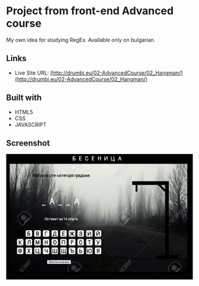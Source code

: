 # Project from front-end Advanced course

My own idea for studying RegEx. Available only on bulgarian.

## Links

- Live Site URL: [http://drumbi.eu/02-AdvancedCourse/02_Hangman/](http://drumbi.eu/02-AdvancedCourse/02_Hangman/)  

## Built with

- HTML5
- CSS 
- JAVASCRIPT 

## Screenshot

![](./screenShot/hangman.jpg)






